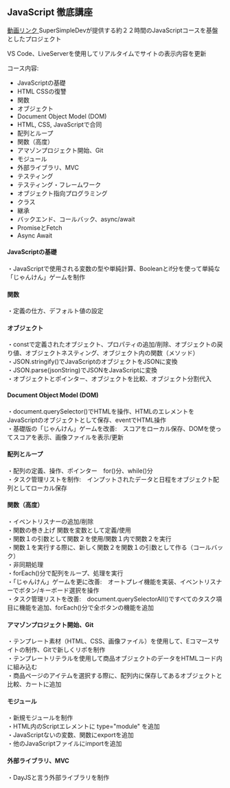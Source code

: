 <h2>JavaScript 徹底講座</h2>

<a href src="https://www.youtube.com/watch?v=EerdGm-ehJQ">
動画リンク
</a>
SuperSimpleDevが提供する約２２時間のJavaScriptコースを基盤としたプロジェクト </br>

VS Code、LiveServerを使用してリアルタイムでサイトの表示内容を更新

コース内容:
- JavaScriptの基礎
- HTML CSSの復讐
- 関数
- オブジェクト
- Document Object Model (DOM)
- HTML, CSS, JavaScriptで合同
- 配列とループ
- 関数（高度）
- アマゾンプロジェクト開始、Git
- モジュール
- 外部ライブラリ、MVC
- テスティング
- テスティング・フレームワーク
- オブジェクト指向プログラミング
- クラス
- 継承
- バックエンド、コールバック、async/await
- PromiseとFetch
- Async Await


<h4>JavaScriptの基礎</h4>
・JavaScriptで使用される変数の型や単純計算、Booleanとif分を使って単純な「じゃんけん」ゲームを制作

<h4>関数</h4>
・定義の仕方、デフォルト値の設定

<h4>オブジェクト</h4>
・constで定義されたオブジェクト、プロパティの追加/削除、オブジェクトの戻り値、オブジェクトネスティング、オブジェクト内の関数（メソッド）</br>
・JSON.stringify()でJavaScriptのオブジェクトをJSONに変換</br>
・JSON.parse(jsonString)でJSONをJavaScriptに変換</br>
・オブジェクトとポインター、オブジェクトを比較、オブジェクト分割代入</br>

<h4>Document Object Model (DOM)</h4>
・document.querySelector()でHTMLを操作、HTMLのエレメントをJavaScriptのオブジェクトとして保存、eventでHTML操作</br>
・基礎版の「じゃんけん」ゲームを改善:　スコアをローカル保存、DOMを使ってスコアを表示、画像ファイルを表示/更新

<h4>配列とループ</h4>
・配列の定義、操作、ポインター　for()分、while()分</br>
・タスク管理リストを制作:　インプットされたデータと日程をオブジェクト配列としてローカル保存

<h4>関数（高度）</h4>
・イベントリスナーの追加/削除　</br>
・関数の巻き上げ 関数を変数として定義/使用 </br>
・関数１の引数として関数２を使用/関数１内で関数２を実行</br>
・関数１を実行する際に、新しく関数２を関数１の引数として作る（コールバック）</br>
・非同期処理</br>
・forEach()分で配列をループ、処理を実行</br>
・「じゃんけん」ゲームを更に改善:　オートプレイ機能を実装、イベントリスナーでボタン/キーボード選択を操作</br>
・タスク管理リストを改善:　document.querySelectorAll()ですべてのタスク項目に機能を追加、forEach()分で全ボタンの機能を追加

</br>

<h4>アマゾンプロジェクト開始、Git</h4>
・テンプレート素材（HTML、CSS、画像ファイル）を使用して、Eコマースサイトの制作、Gitで新しくリポを制作</br>
・テンプレートリテラルを使用して商品オブジェクトのデータをHTMLコード内に組み込む</br>
・商品ページのアイテムを選択する際に、配列内に保存してあるオブジェクトと比較、カートに追加</br>

<h4>モジュール</h4>
・新規モジュールを制作</br>
・HTML内のScriptエレメントに type="module" を追加</br>
・JavaScriptないの変数、関数にexportを追加</br>
・他のJavaScriptファイルにimportを追加</br>

<h4>外部ライブラリ、MVC</h4>
・DayJSと言う外部ライブラリを制作


</br>


